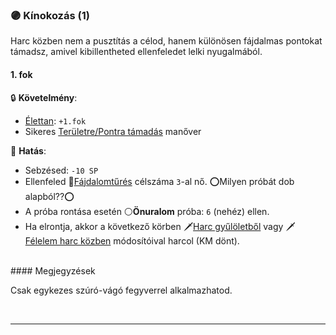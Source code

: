 ### 🟣 Kínokozás (1)

Harc közben nem a pusztítás a célod, hanem különösen fájdalmas pontokat támadsz, amivel kibillentheted ellenfeledet lelki nyugalmából.
#### 1. fok

🔒 **Követelmény**:
- [Élettan](../fortelyok.altalanos/elettan.md): `+1.fok`
- Sikeres  [Területre/Pontra támadás](../065_05_altalanos_manoverek.md#területre--pontra-támadás) manőver

🌟 **Hatás**: 
- Sebzésed: `-10 SP`
- Ellenfeled 🔵[Fájdalomtűrés](../kepzettsegek/fajdalomtures.md) célszáma `3`-al nő. ⭕Milyen próbát dob alapból??⭕
- A próba rontása esetén ⚪**Önuralom** próba: `6` (nehéz) ellen.
- Ha elrontja, akkor a következő körben 🗡️[Harc gyűlöletből](../064_01_harci_helyzetek.md#harc-gyűlöletből) vagy 🗡️[Félelem harc közben](../064_01_harci_helyzetek.md#félelem-harc-közben) módosítóival harcol (KM dönt).

<br />
#### Megjegyzések

Csak egykezes szúró-vágó fegyverrel alkalmazhatod.

<br />

---

